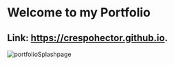 # Welcome to my Portfolio
## Link: https://crespohector.github.io.
![portfolioSplashpage](https://user-images.githubusercontent.com/76798385/160956767-3ea93638-c158-4874-9c28-78c3a282bad2.png)
